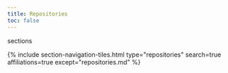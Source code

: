 ```yaml
---
title: Repositories
toc: false
---
```


sections

{% include section-navigation-tiles.html type="repositories" search=true affiliations=true except="repositories.md" %}
